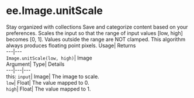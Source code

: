  
#  ee.Image.unitScale 
Stay organized with collections  Save and categorize content based on your preferences. 
Scales the input so that the range of input values [low, high] becomes [0, 1]. Values outside the range are NOT clamped. This algorithm always produces floating point pixels. Usage| Returns  
---|---  
`Image.unitScale(low, high)`| Image  
Argument| Type| Details  
---|---|---  
this: `input`| Image| The image to scale.  
`low`| Float| The value mapped to 0.  
`high`| Float| The value mapped to 1.  

